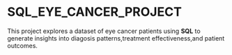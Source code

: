 # SQL_EYE_CANCER_PROJECT
This project explores a dataset of eye cancer patients using **SQL** to generate insights into diagosis patterns,treatment effectiveness,and patient outcomes.
